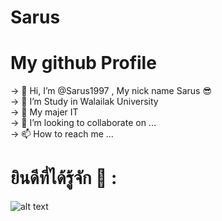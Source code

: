 # Sarus
<h1> <font coloe="red"> My github Profile </font></h1>

-> 👋 Hi, I’m @Sarus1997 , My nick name Sarus 😎 <br>
-> 🏫 I’m Study in Walailak University <br>
-> 🌱 My majer IT <br>
-> 💞️ I’m looking to collaborate on ... <br>
-> 📫 How to reach me ... <br>


<h1>ยินดีที่ได้รู้จัก 🫡 :</h1>

![alt text](https://scontent.furt1-1.fna.fbcdn.net/v/t39.30808-6/297495803_1980873878769302_8258958539190854788_n.jpg?stp=dst-jpg_s960x960&_nc_cat=102&ccb=1-7&_nc_sid=e3f864&_nc_eui2=AeF3YoKdz-Vc-Gsaid_-9F6RyAmtIT-5p3fICa0hP7mnd5BbhuJ3eNMpucURjoL1q8gGCpog9uWYHtFV5mobpb1p&_nc_ohc=U0h_uFsDcwoAX8-BRKV&_nc_ht=scontent.furt1-1.fna&oh=00_AfAr8eLKWW5FfRSUoKKN099qnyOzcizOoWZpz8jLG-Ptfg&oe=6383EC9A)

